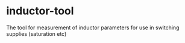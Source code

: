 inductor-tool
=============

The tool for measurement of inductor parameters for use in switching supplies (saturation etc)
